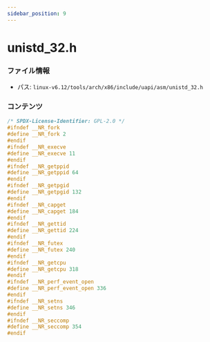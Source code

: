 ```yaml
---
sidebar_position: 9
---
```

# unistd_32.h

### ファイル情報

- パス: `linux-v6.12/tools/arch/x86/include/uapi/asm/unistd_32.h`

### コンテンツ

```h
/* SPDX-License-Identifier: GPL-2.0 */
#ifndef __NR_fork
#define __NR_fork 2
#endif
#ifndef __NR_execve
#define __NR_execve 11
#endif
#ifndef __NR_getppid
#define __NR_getppid 64
#endif
#ifndef __NR_getpgid
#define __NR_getpgid 132
#endif
#ifndef __NR_capget
#define __NR_capget 184
#endif
#ifndef __NR_gettid
#define __NR_gettid 224
#endif
#ifndef __NR_futex
#define __NR_futex 240
#endif
#ifndef __NR_getcpu
#define __NR_getcpu 318
#endif
#ifndef __NR_perf_event_open
#define __NR_perf_event_open 336
#endif
#ifndef __NR_setns
#define __NR_setns 346
#endif
#ifndef __NR_seccomp
#define __NR_seccomp 354
#endif

```
